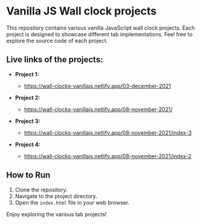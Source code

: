 # Vanilla JS Wall clock projects

This repository contains various vanilla JavaScript wall clock projects.
Each project is designed to showcase different tab implementations.
Feel free to explore the source code of each project.

## Live links of the projects:

- **Project 1:**
  - https://wall-clocks-vanillajs.netlify.app/03-december-2021
 
- **Project 2:**
  - https://wall-clocks-vanillajs.netlify.app/08-november-2021/

- **Project 3:**  
  - https://wall-clocks-vanillajs.netlify.app/08-november-2021/index-3

- **Project 4:**
  - https://wall-clocks-vanillajs.netlify.app/08-november-2021/index-2


## How to Run

1. Clone the repository.
2. Navigate to the project directory.
3. Open the `index.html` file in your web browser.

Enjoy exploring the various tab projects!
 
